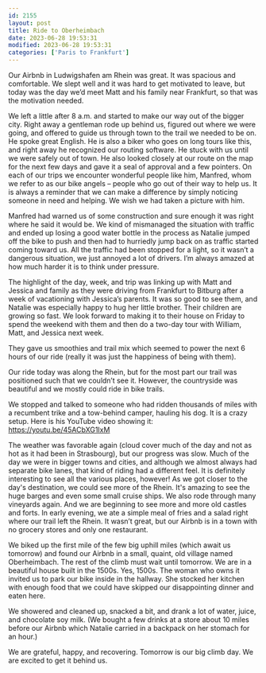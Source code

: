 ```yaml
---
id: 2155
layout: post
title: Ride to Oberheimbach
date: 2023-06-28 19:53:31
modified: 2023-06-28 19:53:31
categories: ['Paris to Frankfurt']
---
```



Our Airbnb in Ludwigshafen am Rhein was great. It was spacious and comfortable. We slept well and it was hard to get motivated to leave, but today was the day we’d meet Matt and his family near Frankfurt, so that was the motivation needed.




We left a little after 8 a.m. and started to make our way out of the bigger city. Right away a gentleman rode up behind us, figured out where we were going, and offered to guide us through town to the trail we needed to be on. He spoke great English. He is also a biker who goes on long tours like this, and right away he recognized our routing software. He stuck with us until we were safely out of town. He also looked closely at our route on the map for the next few days and gave it a seal of approval and a few pointers. On each of our trips we encounter wonderful people like him, Manfred, whom we refer to as our bike angels – people who go out of their way to help us. It is always a reminder that we can make a difference by simply noticing someone in need and helping. We wish we had taken a picture with him.




Manfred had warned us of some construction and sure enough it was right where he said it would be. We kind of mismanaged the situation with traffic and ended up losing a good water bottle in the process as Natalie jumped off the bike to push and then had to hurriedly jump back on as traffic started coming toward us. All the traffic had been stopped for a light, so it wasn’t a dangerous situation, we just annoyed a lot of drivers. I’m always amazed at how much harder it is to think under pressure.




The highlight of the day, week, and trip was linking up with Matt and Jessica and family as they were driving from Frankfurt to Bitburg after a week of vacationing with Jessica’s parents. It was so good to see them, and Natalie was especially happy to hug her little brother. Their children are growing so fast. We look forward to making it to their house on Friday to spend the weekend with them and then do a two-day tour with William, Matt, and Jessica next week.




They gave us smoothies and trail mix which seemed to power the next 6 hours of our ride (really it was just the happiness of being with them).




Our ride today was along the Rhein, but for the most part our trail was positioned such that we couldn’t see it. However, the countryside was beautiful and we mostly could ride in bike trails.




We stopped and talked to someone who had ridden thousands of miles with a recumbent trike and a tow-behind camper, hauling his dog. It is a crazy setup. Here is his YouTube video showing it: <https://youtu.be/45ACbXG1IxM> 




The weather was favorable again (cloud cover much of the day and not as hot as it had been in Strasbourg), but our progress was slow. Much of the day we were in bigger towns and cities, and although we almost always had separate bike lanes, that kind of riding had a different feel. It is definitely interesting to see all the various places, however! As we got closer to the day's destination, we could see more of the Rhein. It's amazing to see the huge barges and even some small cruise ships. We also rode through many vineyards again. And we are beginning to see more and more old castles and forts. In early evening, we ate a simple meal of fries and a salad right where our trail left the Rhein. It wasn’t great, but our Airbnb is in a town with no grocery stores and only one restaurant. 




We biked up the first mile of the few big uphill miles (which await us tomorrow) and found our Airbnb in a small, quaint, old village named Oberheimbach. The rest of the climb must wait until tomorrow. We are in a beautiful house built in the 1500s. Yes, 1500s. The woman who owns it invited us to park our bike inside in the hallway. She stocked her kitchen with enough food that we could have skipped our disappointing dinner and eaten here.




We showered and cleaned up, snacked a bit, and drank a lot of water, juice, and chocolate soy milk. (We bought a few drinks at a store about 10 miles before our Airbnb which Natalie carried in a backpack on her stomach for an hour.)




We are grateful, happy, and recovering. Tomorrow is our big climb day. We are excited to get it behind us.



